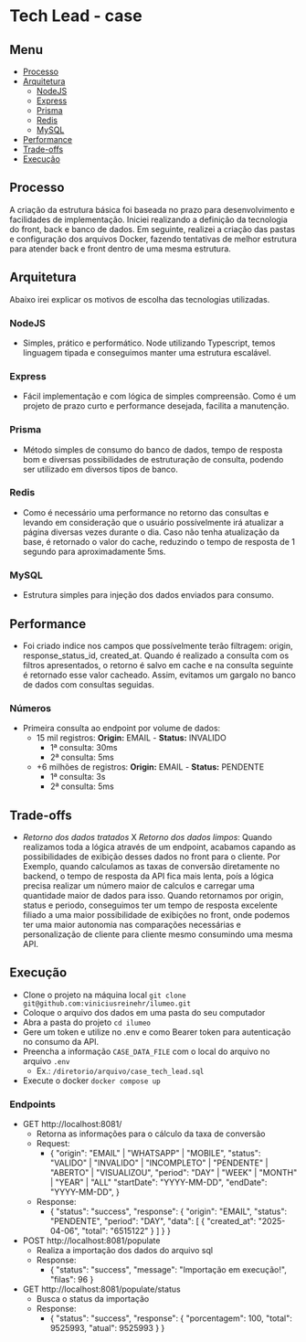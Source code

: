 # Tech Lead - case

## Menu
- [Processo](#processo)
- [Arquitetura](#arquitetura)
  - [NodeJS](#nodejs)
  - [Express](#express)
  - [Prisma](#prisma)
  - [Redis](#redis)
  - [MySQL](#mysql)
- [Performance](#performance)
- [Trade-offs](#tradeoff)
- [Execução](#execucao)

## Processo <a id="processo"></a>
A criação da estrutura básica foi baseada no prazo para desenvolvimento e facilidades de implementação. Iniciei realizando a definição da tecnologia do front, back e banco de dados.
Em seguinte, realizei a criação das pastas e configuração dos arquivos Docker, fazendo tentativas de melhor estrutura para atender back e front dentro de uma mesma estrutura.

## Arquitetura <a id="arquitetura"></a>
Abaixo irei explicar os motivos de escolha das tecnologias utilizadas.

### NodeJS <a id="nodejs"></a>
  - Simples, prático e performático. Node utilizando Typescript, temos linguagem tipada e conseguimos manter uma estrutura escalável.

### Express <a id="express"></a>
  - Fácil implementação e com lógica de simples compreensão. Como é um projeto de prazo curto e performance desejada, facilita a manutenção.

### Prisma <a id="prisma"></a>
  - Método simples de consumo do banco de dados, tempo de resposta bom e diversas possibilidades de estruturação de consulta, podendo ser utilizado em diversos tipos de banco.

### Redis <a id="redis"></a>
  - Como é necessário uma performance no retorno das consultas e levando em consideração que o usuário possívelmente irá atualizar a página diversas vezes durante o dia. Caso não tenha atualização da base, é retornado o valor do cache, reduzindo o tempo de resposta de 1 segundo para aproximadamente 5ms.

### MySQL <a id="mysql"></a>
  - Estrutura simples para injeção dos dados enviados para consumo.

## Performance <a id="performance"></a>
  - Foi criado indice nos campos que possívelmente terão filtragem: origin, response_status_id, created_at. Quando é realizado a consulta com os filtros apresentados, o retorno é salvo em cache e na consulta seguinte é retornado esse valor cacheado. Assim, evitamos um gargalo no banco de dados com consultas seguidas.

### Números
  - Primeira consulta ao endpoint por volume de dados:
    - 15 mil registros: **Origin:** EMAIL - **Status:** INVALIDO
      - 1ª consulta: 30ms
      - 2ª consulta: 5ms
    - +6 milhões de registros: **Origin:** EMAIL - **Status:** PENDENTE
      - 1ª consulta: 3s
      - 2ª consulta: 5ms
    

## Trade-offs <a id="tradeoff"></a>
  - *Retorno dos dados tratados* X *Retorno dos dados limpos*: Quando realizamos toda a lógica através de um endpoint, acabamos capando as possibilidades de exibição desses dados no front para o cliente. Por Exemplo, quando calculamos as taxas de conversão diretamente no backend, o tempo de resposta da API fica mais lenta, poís a lógica precisa realizar um número maior de calculos e carregar uma quantidade maior de dados para isso. Quando retornamos por origin, status e periodo, conseguimos ter um tempo de resposta excelente filiado a uma maior possibilidade de exibições no front, onde podemos ter uma maior autonomia nas comparações necessárias e personalização de cliente para cliente mesmo consumindo uma mesma API.

## Execução <a id="execucao"></a>
  - Clone o projeto na máquina local `git clone git@github.com:viniciusreinehr/ilumeo.git`
  - Coloque o arquivo dos dados em uma pasta do seu computador
  - Abra a pasta do projeto `cd ilumeo`
  - Gere um token e utilize no .env e como Bearer token para autenticação no consumo da API.
  - Preencha a informação `CASE_DATA_FILE` com o local do arquivo no arquivo `.env`
    - Ex.: `/diretorio/arquivo/case_tech_lead.sql`
  - Execute o docker `docker compose up`

### Endpoints 
  - GET http://localhost:8081/
    - Retorna as informações para o cálculo da taxa de conversão
    - Request:
      - {
        "origin": "EMAIL" | "WHATSAPP" | "MOBILE",
        "status": "VALIDO" | "INVALIDO" | "INCOMPLETO" | "PENDENTE" | "ABERTO" | "VISUALIZOU",
        "period": "DAY" | "WEEK" | "MONTH" | "YEAR" | "ALL"
        "startDate": "YYYY-MM-DD",
        "endDate": "YYYY-MM-DD",
      }
    - Response:
      - {
          "status": "success",
          "response": {
            "origin": "EMAIL",
            "status": "PENDENTE",
            "period": "DAY",
            "data": [
              {
                "created_at": "2025-04-06",
                "total": "6515122"
              }
            ]
          }
        }
  - POST http://localhost:8081/populate
    - Realiza a importação dos dados do arquivo sql
    - Response: 
      - {
        "status": "success",
        "message": "Importação em execução!",
        "filas": 96
      }
  - GET http://localhost:8081/populate/status
    - Busca o status da importação
    - Response:
      - {
          "status": "success",
          "response": {
            "porcentagem": 100,
            "total": 9525993,
            "atual": 9525993
          }
        }
